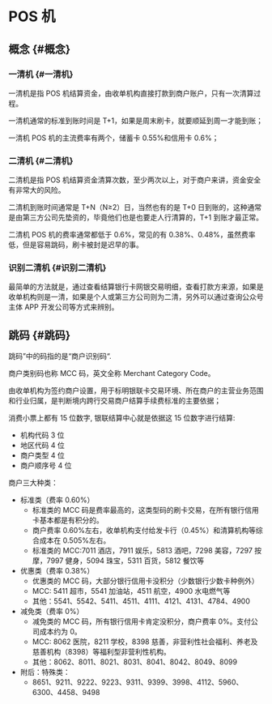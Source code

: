 # POS 机


## 概念 {#概念}


### 一清机 {#一清机}

一清机是指 POS 机结算资金，由收单机构直接打款到商户账户，只有一次清算过程。

一清机通常的标准到账时间是 T+1，如果是周末刷卡，就要顺延到周一才能到账；

一清机 POS 机的主流费率有两个，储蓄卡 0.55%和信用卡 0.6%；


### 二清机 {#二清机}

二清机是指 POS 机结算资金清算次数，至少两次以上，对于商户来讲，资金安全有非常大的风险。

二清机到账时间通常是 T+N（N≥2）日，当然也有的是 T+0 日到账的，这种通常是由第三方公司先垫资的，毕竟他们也是也要走人行清算的，T+1 到账才最正常。

二清机 POS 机的费率通常都低于 0.6%，常见的有 0.38%、0.48%，虽然费率低，但是容易跳码，刷卡被封是迟早的事。


### 识别二清机 {#识别二清机}

最简单的方法就是，通过查看结算银行卡网银交易明细，查看打款方来源，如果是收单机构则是一清，如果是个人或第三方公司则为二清，另外可以通过查询公众号主体 APP 开发公司等方式来辨别。


## 跳码 {#跳码}

跳码”中的码指的是“商户识别码“.

商户类别码也称 MCC 码，英文全称 Merchant Category Code。

由收单机构为签约商户设置，用于标明银联卡交易环境、所在商户的主营业务范围和行业归属，是判断境内跨行交易商户结算手续费标准的主要依据；

消费小票上都有 15 位数字, 银联结算中心就是依据这 15 位数字进行结算:

-   机构代码 3 位
-   地区代码 4 位
-   商户类型 4 位
-   商户顺序号 4 位

商户三大种类：

-   标准类（费率 0.60%）
    -   标准类的 MCC 码是费率最高的，这类型码的刷卡交易，在所有银行信用卡基本都是有积分的。
    -   商户费率 0.60%左右，收单机构支付给发卡行（0.45%）和清算机构等综合成本在 0.505%左右。
    -   标准类的 MCC:7011 酒店，7911 娱乐，5813 酒吧，7298 美容，7297 按摩，7997 健身，5094 珠宝，5311 百货，5812 餐饮等
-   优惠类（费率 0.38%）
    -   优惠类的 MCC 码，大部分银行信用卡没积分（少数银行少数卡种例外）
    -   MCC: 5411 超市，5541 加油站，4511 航空，4900 水电燃气等
    -   其他：5541、5542、5411、4511、4111、4121、4131、4784、4900
-   减免类（费率 0%）
    -   减免类的 MCC 码，所有银行信用卡肯定没积分，商户费率 0%。支付公司成本约为 0。
    -   MCC: 8062 医院，8211 学校，8398 慈善，非营利性社会福利、养老及慈善机构（8398）等福利型非营利性机构。
    -   其他：8062、8011、8021、8031、8041、8042、8049、8099
-   附后：特殊类：
    -   8651、9211、9222、9223、9311、9399、3998、4112、5960、6300、4458、9498
